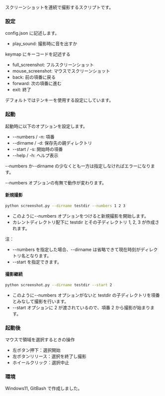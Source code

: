 スクリーンショットを連続で撮影するスクリプトです。

### 設定

config.json に記述します。

-   play_sound: 撮影時に音を出すか

keymap にキーコードを記述する

-   full_screenshot: フルスクリーンショット
-   mouse_screenshot: マウスでスクリーンショット
-   back: 前の項番に戻る
-   forward: 次の項番に進む
-   exit: 終了

デフォルトではテンキーを使用する設定にしています。

### 起動

起動時に以下のオプションを設定します。

-   --numbers / -n: 項番
-   --dirname / -d: 保存先の親ディレクトリ
-   --start / -s: 開始時の項番
-   --help / -h: ヘルプ表示

--numbers か--dirname の少なくとも一方は指定しなければエラーになります。

--numbers オプションの有無で動作が変わります。

#### 新規撮影

```bash
python screenshot.py --dirname testdir --numbers 1 2 3
```

-   このように--numbers オプションをつけると新規撮影を開始します。
-   カレントディレクトリ配下に testdir とその子ディレクトリ 1, 2, 3 が作成されます。

注：

-   --numbers を指定した場合、--dirname は省略できて現在時刻がディレクトリ名となります。
-   --start を指定できます。

#### 撮影継続

```bash
python screenshot.py --dirname testdir --start 2
```

-   このように--numbers オプションがないと testdir の子ディレクトリを項番とみなして撮影を行います。
-   --start オプションに 2 が渡されているので、項番 2 から撮影が始まります。

### 起動後

マウスで領域を選択するときの操作

-   左ボタン押下：選択開始
-   左ボタンリリース：選択を終了し撮影
-   ホイールクリック：選択中止

### 環境

Windows11, GitBash で作成しました。
